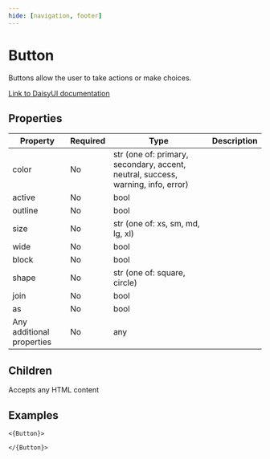 ```yaml
---
hide: [navigation, footer]
---
```

# Button

Buttons allow the user to take actions or make choices.

[Link to DaisyUI documentation](https://daisyui.com/components/button/)


## Properties

| Property | Required | Type | Description |
|----------|----------|------|-------------|
|color|No|str (one of: primary, secondary, accent, neutral, success, warning, info, error)||
|active|No|bool||
|outline|No|bool||
|size|No|str (one of: xs, sm, md, lg, xl)||
|wide|No|bool||
|block|No|bool||
|shape|No|str (one of: square, circle)||
|join|No|bool||
|as|No|bool||
|Any additional properties|No|any||

## Children

Accepts any HTML content

## Examples

```
<{Button}>

</{Button}>
```